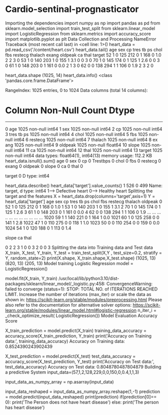 # Cardio-sentinal-prognasticator
Importing the dependencies
import numpy as np
import pandas as pd
from sklearn.model_selection import train_test_split
from sklearn.linear_model import LogisticRegression
from sklearn.metrics import accuracy_score
import matplotlib.pyplot as plt
Data Collection and Processing
NameError
Traceback (most recent call last)
<ipython-input-9-c219b185e440> in <cell line: 1>()
heart_data = pd.read_csv('/content/heart.csv')
heart_data.tail()
age sex cp tres tb ps chol fbs restecg thalach exang oldpeak ca thal target
52 1 0 125 212 0 1 168 0 1.0 2 2 3 0
53 1 0 140 203 1 0 155 1 3.1 0 0 3 0
70 1 0 145 174 0 1 125 1 2.6 0 0 3 0
61 1 0 148 203 0 1 161 0 0.0 2 1 3 0
62 0 0 138 294 1 1 106 0 1.9 2 3 2 0

heart_data.shape
(1025, 14)
heart_data.info()
<class 'pandas.core.frame.DataFrame'>

RangeIndex: 1025 entries, 0 to 1024
Data columns (total 14 columns):
# Column Non-Null Count Dtype
--- ------ -------------- -----
0 age 1025 non-null int64
1 sex 1025 non-null int64
2 cp 1025 non-null int64
3 tres tb ps 1025 non-null int64
4 chol 1025 non-null int64
5 fbs 1025 non-null int64
6 restecg 1025 non-null int64
7 thalach 1025 non-null int64
8 ex ang 1025 non-null int64
9 oldpeak 1025 non-null float64
10 slope 1025 non-null int64
11 ca 1025 non-null int64
12 thal 1025 non-null int64
13 target 1025 non-null int64
data types: float64(1), int64(13)
memory usage: 112.2 KB
heart_data.isnull().sum()
age 0
sex 0
cp 0
Trestbps 0
chol 0
fbs 0
restecg 0
exang 0
oldpeak 0
slope 0
ca 0
thal 0

target 0
D type: int64


heart_data.describe()
heart_data['target'].value_counts()
1 526
0 499
Name: target, d type: int64
1--> Defective heart
0--> Healthy heart
Splitting the target and the features
X = heart_data.drop(columns='target',axis=1)
Y = heart_data['target']
age sex cp tres tb ps chol fbs restecg thalach oldpeak
0 52 1 0 125 212 0 1 168 0 1.0
1 53 1 0 140 203 1 0 155 1 3.1
2 70 1 0 145 174 0 1 125 1 2.6
3 61 1 0 148 203 0 1 161 0 0.0
4 62 0 0 138 294 1 1 106 0 1.9
... ... ... .. ... ... ... ... ... ... ...
1020 59 1 1 140 221 0 1 164 1 0.0
1021 60 1 0 125 258 0 0 141 1 2.8
1022 47 1 0 110 275 0 0 118 1 1.0
1023 50 0 0 110 254 0 0 159 0 0.0
1024 54 1 0 120 188 0 1 113 0 1.4

slope ca thal

0 2 2 3
1 0 0 3
2 0 0 3
Splitting the data into Training data and Test data
X_train, X_test, Y_train, Y_test = train_test_split(X,Y , test_size=0.2, stratify = Y,
random_state=2)
print(X.shape, X_train.shape,X_test.shape)
(1025, 13) (820, 13) (205, 13)
Model training
Logistic Regression
model = LogisticRegression()

model.fit(X_train, Y_train)
/usr/local/lib/python3.10/dist-packages/sklearn/linear_model/_logistic.py:458:
ConvergenceWarning: failed to converge (status=1):
STOP: TOTAL NO. of ITERATIONS REACHED LIMIT.
Increase the number of iterations (max_iter) or scale the data as shown in:
https://scikit-learn.org/stable/modules/preprocessing.html
Please also refer to the documentation for alternative solver options:
https://scikit-learn.org/stable/modules/linear_model.html#logistic-regression
n_iter_i = _check_optimize_result(
LogisticRegression())
Model Evaluation
Accuracy Score


X_train_prediction = model.predict(X_train)
training_data_accuracy = accuracy_score(X_train_prediction, Y_train)
print('Accuracy on Training data:', training_data_accuracy)
Accuracy on Training data: 0.8524390243902439

X_test_prediction = model.predict(X_test)
test_data_accuracy = accuracy_score(X_test_prediction, Y_test)
print('Accuracy on Test data:', test_data_accuracy)
Accuracy on Test data: 0.8048780487804879
Building a predictive System
input_data=(57,1,2,128,229,0,0,150,0,0.4,1,1,3)

input_data_as_numpy_array = np.asarray(input_data)

input_data_reshaped = input_data_as_numpy_array.reshape(1,-1)
prediction = model.predict(input_data_reshaped)
print(prediction)
if(prediction[0]== 0):
print('The Person does not have heart disease')
else:
print('The person has heart disease')
